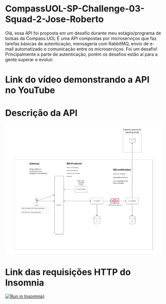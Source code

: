 # CompassUOL-SP-Challenge-03-Squad-2-Jose-Roberto


Olá, essa API foi proposta em um desafio durante meu estágio/programa de bolsas da Compass.UOL
É uma API compostas por microserviços que faz tarefas básicas de autenticação, mensageria com 
RabbitMQ, envio de e-mail automatizado e comunicação entre os microserviços.
Foi um desafio!
Principalmente a parte de autenticação, porém os desafios estão aí para a gente superar e evoluir.

# Link do vídeo demonstrando a API no YouTube



# Descrição da API
<img src="description_api.png">


# Link das requisições HTTP do Insomnia
[![Run in Insomnia}](https://insomnia.rest/images/run.svg)](https://insomnia.rest/run/?label=API%20Ecommerce%20MS&uri=https%3A%2F%2Fraw.githubusercontent.com%2Frobertojunior28%2FCompassUOL-SP-Challenge-03-Squad-2-Team-Soul-Society%2Fdevelope%2FInsomnia_http.json)
